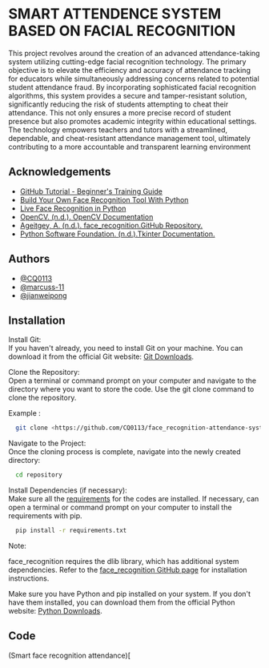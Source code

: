 # SMART ATTENDENCE SYSTEM BASED ON FACIAL RECOGNITION

This project revolves around the creation of an advanced attendance-taking system utilizing cutting-edge facial recognition technology. The primary objective is to elevate the efficiency and accuracy of attendance tracking for educators while simultaneously addressing concerns related to potential student attendance fraud. By incorporating sophisticated facial recognition algorithms, this system provides a secure and tamper-resistant solution, significantly reducing the risk of students attempting to cheat their attendance. This not only ensures a more precise record of student presence but also promotes academic integrity within educational settings. The technology empowers teachers and tutors with a streamlined, dependable, and cheat-resistant attendance management tool, ultimately contributing to a more accountable and transparent learning environment



## Acknowledgements
 - [GitHub Tutorial - Beginner's Training Guide](https://youtu.be/iv8rSLsi1xo?si=yCpKWejLYvwLQgQx)
  - [Build Your Own Face Recognition Tool With Python](https://realpython.com/face-recognition-with-python/)
   - [Live Face Recognition in Python](https://youtu.be/pQvkoaevVMk?si=LSwu1cYi4ri3SO6k)
   - [OpenCV. (n.d.). OpenCV Documentation](https://docs.opencv.org/)
   - [Ageitgey, A. (n.d.). face_recognition.GitHub Repository.](https://github.com/ageitgey/face_recognition)
   - [Python Software Foundation. (n.d.).Tkinter Documentation.](https://docs.python.org/3/library/tkinter.html)
## Authors

- [@CQ0113](https://github.com/CQ0113)
- [@marcuss-11](https://github.com/marcuss-11)
- [@jianweipong](https://github.com/jianweipong)


## Installation

Install Git:  
If you haven't already, you need to install Git on your machine. You can download it from the official Git website: [Git Downloads](https://git-scm.com/downloads).

Clone the Repository:  
Open a terminal or command prompt on your computer and navigate to the directory where you want to store the code. Use the git clone command to clone the repository.

Example : 
```bash
  git clone <https://github.com/CQ0113/face_recognition-attendance-system>
```
Navigate to the Project:  
Once the cloning process is complete, navigate into the newly created directory:
```bash
  cd repository
```
Install Dependencies (if necessary):  
Make sure all the [requirements](https://github.com/CQ0113/face_recognition-attendance-system/blob/main/requirementstxt) for the codes are installed.
If necessary, can open a terminal or command prompt on your computer to install the requirements with pip.
```bash
  pip install -r requirements.txt
```
Note:

face_recognition requires the dlib library, which has additional system dependencies. Refer to the [face_recognition GitHub page](https://github.com/ageitgey/face_recognition) for installation instructions.

Make sure you have Python and pip installed on your system. If you don't have them installed, you can download them from the official Python website: [Python Downloads](https://www.python.org/downloads/).

## Code
(Smart face recognition attendance)[

